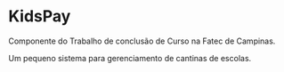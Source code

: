 # KidsPay

<p>Componente do Trabalho de conclusão de Curso na Fatec de Campinas.</p>
<p>Um pequeno sistema para gerenciamento de cantinas de escolas.</p>
